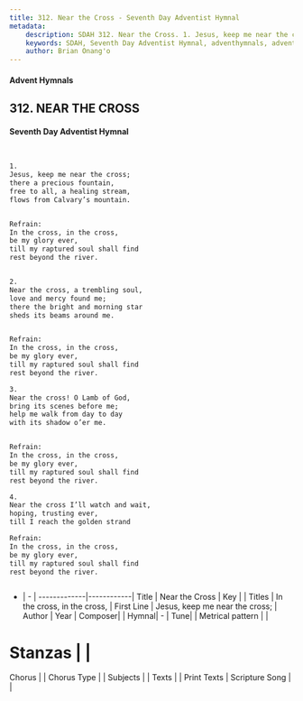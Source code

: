 ```yaml
---
title: 312. Near the Cross - Seventh Day Adventist Hymnal
metadata:
    description: SDAH 312. Near the Cross. 1. Jesus, keep me near the cross; there a precious fountain, free to all, a healing stream, flows from Calvary’s mountain. 
    keywords: SDAH, Seventh Day Adventist Hymnal, adventhymnals, advent hymnals, Near the Cross, Jesus, keep me near the cross; ,In the cross, in the cross,
    author: Brian Onang'o
---
```


#### Advent Hymnals
## 312. NEAR THE CROSS
#### Seventh Day Adventist Hymnal

```txt


1.
Jesus, keep me near the cross;
there a precious fountain,
free to all, a healing stream,
flows from Calvary’s mountain.


Refrain:
In the cross, in the cross,
be my glory ever,
till my raptured soul shall find
rest beyond the river.


2.
Near the cross, a trembling soul,
love and mercy found me;
there the bright and morning star
sheds its beams around me.


Refrain:
In the cross, in the cross,
be my glory ever,
till my raptured soul shall find
rest beyond the river.

3.
Near the cross! O Lamb of God,
bring its scenes before me;
help me walk from day to day
with its shadow o’er me.


Refrain:
In the cross, in the cross,
be my glory ever,
till my raptured soul shall find
rest beyond the river.

4.
Near the cross I’ll watch and wait,
hoping, trusting ever,
till I reach the golden strand

Refrain:
In the cross, in the cross,
be my glory ever,
till my raptured soul shall find
rest beyond the river.



```

- |   -  |
-------------|------------|
Title | Near the Cross |
Key |  |
Titles | In the cross, in the cross, |
First Line | Jesus, keep me near the cross; |
Author | 
Year | 
Composer|  |
Hymnal|  - |
Tune|  |
Metrical pattern | |
# Stanzas |  |
Chorus |  |
Chorus Type |  |
Subjects |  |
Texts |  |
Print Texts | 
Scripture Song |  |
  
